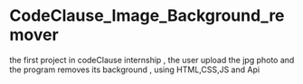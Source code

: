 # CodeClause_Image_Background_remover
the first project in codeClause internship , the user upload the jpg photo and the program removes its background , using HTML,CSS,JS and Api
